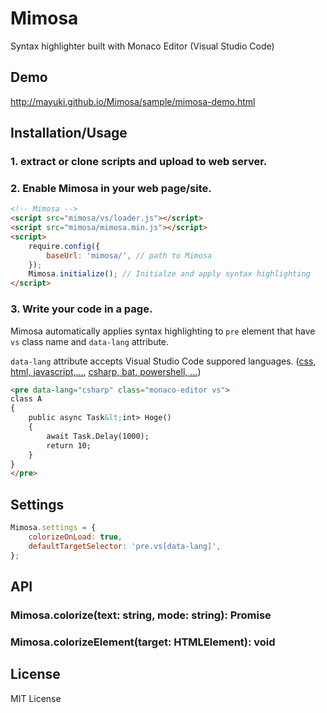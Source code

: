 # Mimosa
Syntax highlighter built with Monaco Editor (Visual Studio Code)

## Demo
http://mayuki.github.io/Mimosa/sample/mimosa-demo.html

## Installation/Usage

### 1. extract or clone scripts and upload to web server.

### 2. Enable Mimosa in your web page/site.
```html
<!-- Mimosa -->
<script src="mimosa/vs/loader.js"></script>
<script src="mimosa/mimosa.min.js"></script>
<script>
    require.config({
        baseUrl: 'mimosa/', // path to Mimosa
    });
    Mimosa.initialize(); // Initialze and apply syntax highlighting
</script>
```

### 3. Write your code in a page.

Mimosa automatically applies syntax highlighting to ```pre``` element that have ```vs``` class name and ```data-lang``` attribute.  

```data-lang``` attribute accepts Visual Studio Code suppored languages. ([css, html, javascript,...](https://github.com/Microsoft/vscode/tree/master/src/vs/languages), [csharp, bat, powershell, ...](https://github.com/Microsoft/vscode/tree/master/src/vs/editor/standalone-languages))

```html
<pre data-lang="csharp" class="monaco-editor vs">
class A
{
    public async Task&lt;int> Hoge()
    {
        await Task.Delay(1000);
        return 10;
    }
}
</pre>
```

## Settings

```javascript
Mimosa.settings = {
    colorizeOnLoad: true,
    defaultTargetSelector: 'pre.vs[data-lang]',
};
```

## API

### Mimosa.colorize(text: string, mode: string): Promise<string>
### Mimosa.colorizeElement(target: HTMLElement): void

## License
MIT License
